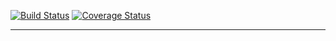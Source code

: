 [![Build Status](https://travis-ci.org/Nenglish7/SuperBCMS.svg?branch=master)](https://travis-ci.org/Nenglish7/SuperBCMS) [![Coverage Status](https://coveralls.io/repos/github/Nenglish7/SuperBCMS/badge.svg?branch=master)](https://coveralls.io/github/Nenglish7/SuperBCMS?branch=master)

------------
